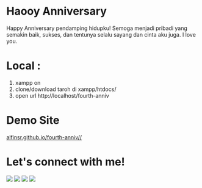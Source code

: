 # Haooy Anniversary
 Happy Anniversary pendamping hidupku! Semoga menjadi pribadi yang semakin baik, sukses, dan tentunya selalu sayang dan cinta aku juga. I love you.


# Local : 
1. xampp on
2. clone/download taroh di xampp/htdocs/
3. open url http://localhost/fourth-anniv

# Demo Site
 <a href="https://alfinsr.github.io/fourth-anniv/">alfinsr.github.io/fourth-anniv//</a>

# Let's connect with me!
<p>
    <a href="https://alfinsr.github.io" target="_blank"><img src="https://img.shields.io/badge/Website-https://alfinsr.github.io-blue?" /></a>
    <a href="https://www.linkedin.com/in/alfinsr" target="_blank"><img src="https://img.shields.io/badge/Linkedin-alfinsr-blue" /></a>
    <a href="https://facebook.com/wacdm" target="_blank"><img src="https://img.shields.io/badge/Facebook-wacdm-blue" /></a>
    <a href="https://instagram.com/alf.insr" target="_blank"><img src="https://img.shields.io/badge/Instagram-@alf.insr-blue" /></a>
</p> 
